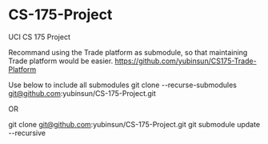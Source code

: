 # CS-175-Project
UCI CS 175 Project 

Recommand using the Trade platform as submodule, so that maintaining Trade platform would be easier.  https://github.com/yubinsun/CS175-Trade-Platform

Use below to include all submodules 
git clone --recurse-submodules git@github.com:yubinsun/CS-175-Project.git

OR 

git clone git@github.com:yubinsun/CS-175-Project.git
git submodule update --recursive
 
